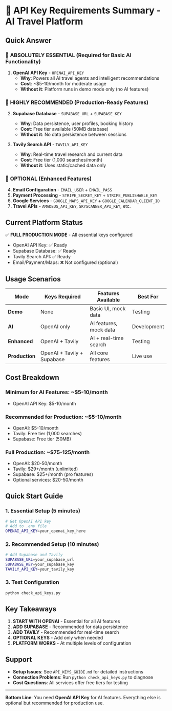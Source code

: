 # 🎯 API Key Requirements Summary - AI Travel Platform

## Quick Answer

### 🚨 **ABSOLUTELY ESSENTIAL** (Required for Basic AI Functionality)
1. **OpenAI API Key** - `OPENAI_API_KEY`
   - **Why**: Powers all AI travel agents and intelligent recommendations
   - **Cost**: ~$5-10/month for moderate usage
   - **Without it**: Platform runs in demo mode only (no AI features)

### 🎯 **HIGHLY RECOMMENDED** (Production-Ready Features)
2. **Supabase Database** - `SUPABASE_URL` + `SUPABASE_KEY`
   - **Why**: Data persistence, user profiles, booking history
   - **Cost**: Free tier available (50MB database)
   - **Without it**: No data persistence between sessions

3. **Tavily Search API** - `TAVILY_API_KEY`
   - **Why**: Real-time travel research and current data
   - **Cost**: Free tier (1,000 searches/month)
   - **Without it**: Uses static/cached data only

### 📧 **OPTIONAL** (Enhanced Features)
4. **Email Configuration** - `EMAIL_USER` + `EMAIL_PASS`
5. **Payment Processing** - `STRIPE_SECRET_KEY` + `STRIPE_PUBLISHABLE_KEY`
6. **Google Services** - `GOOGLE_MAPS_API_KEY` + `GOOGLE_CALENDAR_CLIENT_ID`
7. **Travel APIs** - `AMADEUS_API_KEY`, `SKYSCANNER_API_KEY`, etc.

## Current Platform Status

✅ **FULL PRODUCTION MODE** - All essential keys configured
- OpenAI API Key: ✅ Ready
- Supabase Database: ✅ Ready  
- Tavily Search API: ✅ Ready
- Email/Payment/Maps: ❌ Not configured (optional)

## Usage Scenarios

| Mode | Keys Required | Features Available | Best For |
|------|---------------|-------------------|----------|
| **Demo** | None | Basic UI, mock data | Testing |
| **AI** | OpenAI only | AI features, mock data | Development |
| **Enhanced** | OpenAI + Tavily | AI + real-time search | Testing |
| **Production** | OpenAI + Tavily + Supabase | All core features | Live use |

## Cost Breakdown

### Minimum for AI Features: ~$5-10/month
- OpenAI API Key: $5-10/month

### Recommended for Production: ~$5-10/month
- OpenAI: $5-10/month
- Tavily: Free tier (1,000 searches)
- Supabase: Free tier (50MB)

### Full Production: ~$75-125/month
- OpenAI: $20-50/month
- Tavily: $29+/month (unlimited)
- Supabase: $25+/month (pro features)
- Optional services: $20-50/month

## Quick Start Guide

### 1. Essential Setup (5 minutes)
```bash
# Get OpenAI API key
# Add to .env file
OPENAI_API_KEY=your_openai_key_here
```

### 2. Recommended Setup (10 minutes)
```bash
# Add Supabase and Tavily
SUPABASE_URL=your_supabase_url
SUPABASE_KEY=your_supabase_key
TAVILY_API_KEY=your_tavily_key
```

### 3. Test Configuration
```bash
python check_api_keys.py
```

## Key Takeaways

1. **START WITH OPENAI** - Essential for all AI features
2. **ADD SUPABASE** - Recommended for data persistence
3. **ADD TAVILY** - Recommended for real-time search
4. **OPTIONAL KEYS** - Add only when needed
5. **PLATFORM WORKS** - At multiple levels of configuration

## Support

- **Setup Issues**: See `API_KEYS_GUIDE.md` for detailed instructions
- **Connection Problems**: Run `python check_api_keys.py` to diagnose
- **Cost Questions**: All services offer free tiers for testing

---

**Bottom Line**: You need **OpenAI API Key** for AI features. Everything else is optional but recommended for production use.
